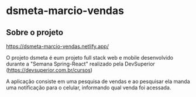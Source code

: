 # dsmeta-marcio-vendas



## Sobre o projeto
https://dsmeta-marcio-vendas.netlify.app/

O projeto dsmeta é eum projeto full stack web e mobile desenvolvido durante a "Semana Spring-React" realizado pela DevSuperior (https://devsuperior.com.br/cursos)

A aplicação consiste em uma pesquisa de vendas e ao pesquisar ela manda uma notificação para o celular, informando qual venda foi acessada.

